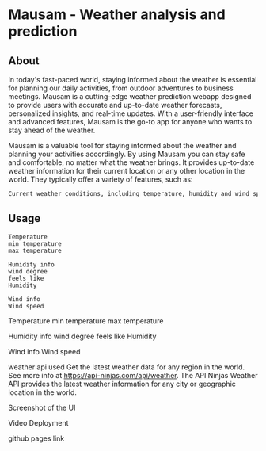 # Mausam - Weather analysis and prediction



## About

In today's fast-paced world, staying informed about the weather is essential for planning our daily activities, from outdoor adventures to business meetings. Mausam is a cutting-edge weather prediction webapp designed to provide users with accurate and up-to-date weather forecasts, personalized insights, and real-time updates. With a user-friendly interface and advanced features, Mausam is the go-to app for anyone who wants to stay ahead of the weather.

Mausam is a valuable tool for staying informed about the weather and planning your activities accordingly. By using Mausam you can stay safe and comfortable, no matter what the weather brings. It provides up-to-date weather information for their current location or any other location in the world. They typically offer a variety of features, such as:


```bash
Current weather conditions, including temperature, humidity and wind speed 

```

## Usage

```
Temperature
min temperature
max temperature

Humidity info
wind degree
feels like 
Humidity

Wind info
Wind speed

```

Temperature
min temperature
max temperature

Humidity info
wind degree
feels like 
Humidity

Wind info
Wind speed


weather api used 
Get the latest weather data for any region in the world. 
See more info at https://api-ninjas.com/api/weather.
The API Ninjas Weather API provides the latest weather information for any city or geographic location in the world.

Screenshot of the UI

Video Deployment 



github pages link 
